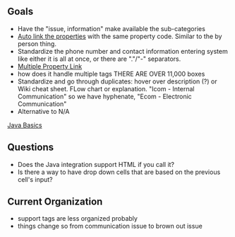 ## Goals
- Have the "issue, information" make available the sub-categories 
- [Auto link the properties](https://github.com/brandibushman/NextCentury-again/blob/master/Streak/By%20Property%20Thread.md) with the same property code. Similar to the by person thing. 
- Standardize the phone number and contact information entering system like either it is all at once, or there are "."/"-" separators. 
- [Multiple Property Link](https://github.com/brandibushman/NextCentury-again/blob/master/Streak/Multiple%20Properties.md)
- how does it handle multiple tags THERE ARE OVER 11,000 boxes 
- Standardize and go through duplicates: hover over description (?) or Wiki cheat sheet. FLow chart or explanation. "Icom - Internal Communication" so we have hyphenate, "Ecom - Electronic Communication"
- Alternative to N/A

[Java Basics](https://github.com/brandibushman/NextCentury-again/blob/master/Java%20Basics)

## Questions
- Does the Java integration support HTML if you call it? 
- Is there a way to have drop down cells that are based on the previous cell's input?

## Current Organization
- support tags are less organized probably 
- things change so from communication issue to brown out issue
